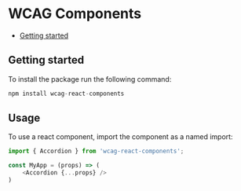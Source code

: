 # WCAG Components

  - [Getting started](#getting-started)
## Getting started

To install the package run the following command:

```javascript
npm install wcag-react-components
```

## Usage
To use a react component, import the component as a named import:

```javascript
import { Accordion } from 'wcag-react-components';

const MyApp = (props) => (
    <Accordion {...props} />
)
```